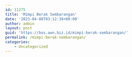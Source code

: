 ```yaml
---
id: 11275
title: 'Mimpi Berak Sembarangan'
date: '2023-04-08T03:12:38+00:00'
author: admin
layout: post
guid: 'https://bos.awn.biz.id/mimpi-berak-sembarangan/'
permalink: /mimpi-berak-sembarangan/
categories:
    - Uncategorized
---
```



